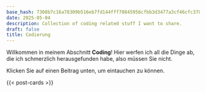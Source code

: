```yaml
---
base_hash: 7308b7c16a78309b516eb7fd144fff70845956cfbb3d3477a3cf46cfc378f3f9
date: 2025-05-04
description: Collection of coding related stuff I want to share.
draft: false
title: Codierung
---
```


Willkommen in meinem Abschnitt **Coding**!
Hier werfen ich all die Dinge ab, die ich schmerzlich herausgefunden habe, also müssen Sie nicht.

Klicken Sie auf einen Beitrag unten, um eintauchen zu können.

{{< post-cards >}}